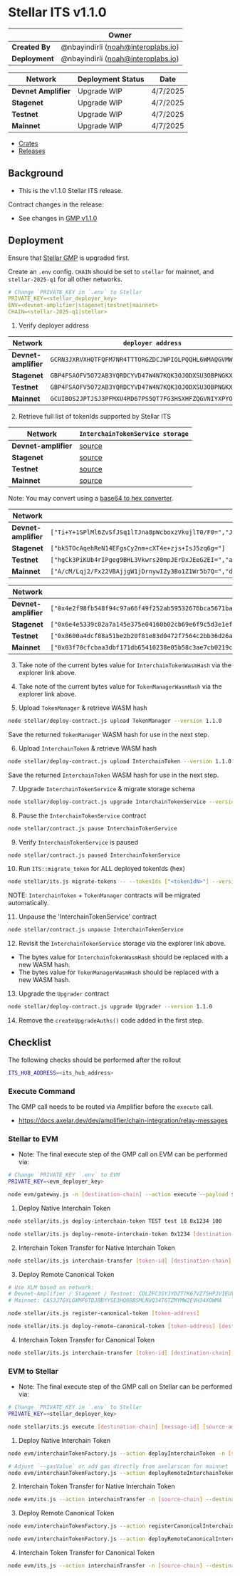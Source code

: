 # Stellar ITS v1.1.0

|                | **Owner**                            |
| -------------- | ------------------------------------ |
| **Created By** | @nbayindirli (noah@interoplabs.io)   |
| **Deployment** | @nbayindirli (noah@interoplabs.io)   |

| **Network**          | **Deployment Status** | **Date** |
| -------------------- | --------------------- | -------- |
| **Devnet Amplifier** | Upgrade WIP           | 4/7/2025 |
| **Stagenet**         | Upgrade WIP           | 4/7/2025 |
| **Testnet**          | Upgrade WIP           | 4/7/2025 |
| **Mainnet**          | Upgrade WIP           | 4/7/2025 |

- [Crates](https://crates.io/crates/stellar-interchain-token-service/1.1.0)
- [Releases](https://github.com/axelarnetwork/axelar-amplifier-stellar/releases/tag/stellar-interchain-token-service-v1.1.0)

## Background

- This is the v1.1.0 Stellar ITS release.

Contract changes in the release:

- See changes in [GMP v1.1.0](./2025-02-GMP-v1.1.0.md)

## Deployment

Ensure that [Stellar GMP](./2025-02-GMP-v1.1.0.md) is upgraded first.

Create an `.env` config. `CHAIN` should be set to `stellar` for mainnet, and `stellar-2025-q1` for all other networks.

```yaml
# Change `PRIVATE_KEY in `.env` to Stellar
PRIVATE_KEY=<stellar_deployer_key>
ENV=<devnet-amplifier|stagenet|testnet|mainnet>
CHAIN=<stellar-2025-q1|stellar>
```

1. Verify deployer address

| Network              | `deployer address`                                         |
| -------------------- | ---------------------------------------------------------- |
| **Devnet-amplifier** | `GCRN3JXRVXHQTFQFM7NR4TTTORGZDCJWPIOLPQQHL6WMAQGVMWSXJL3Q` |
| **Stagenet**         | `GBP4FSAOFV5O72AB3YQRDCYVD47W4N7KQK3OJODXSU3OBPNGKX4SQTJ3` |
| **Testnet**          | `GBP4FSAOFV5O72AB3YQRDCYVD47W4N7KQK3OJODXSU3OBPNGKX4SQTJ3` |
| **Mainnet**          | `GCUIBOS2JPTJSJ3PFMXU4RD67PS5QT7FG3HSXHFZQGVNIYXPYODKRJ7S` |

2. Retrieve full list of tokenIds supported by Stellar ITS

| Network              | `InterchainTokenService storage`                           |
| -------------------- | ---------------------------------------------------------- |
| **Devnet-amplifier** | [source](https://stellar.expert/explorer/testnet/contract/CATNQHWMG4VOWPSWF4HXVW7ASDJNX7M7F6JLFC544T7ZMMXXAE2HUDTY/storage) |
| **Stagenet**         | [source](https://stellar.expert/explorer/testnet/contract/CBD5WIIZ3BR62DQWUON2SV556UYSHL3KLBTPRX54TWDYJGPMVLZUBXXP/storage) |
| **Testnet**          | [source](https://stellar.expert/explorer/testnet/contract/CCXT3EAQ7GPQTJWENU62SIFBQ3D4JMNQSB77KRPTGBJ7ZWBYESZQBZRK/storage) |
| **Mainnet**          | [source](https://stellar.expert/explorer/public/contract/CBDBMIOFHGWUFRYH3D3STI2DHBOWGDDBCRKQEUB4RGQEBVG74SEED6C6/storage) |

Note: You may convert using a [base64 to hex converter](https://cryptii.com/pipes/base64-to-hex).

| Network              | `InterchainTokenService tokenIds (base64)`                 |
| -------------------- | ---------------------------------------------------------- |
| **Devnet-amplifier** | `["Ti+Y+1SPlMl6ZvSfJSq1lTJna8pWcboxzVkujlT0/F0=","J535ZSKoVNJdPK0QfK4QNZtrlGDrRoDaTmXV59EqXq0=","bFaSJThTT7kJQzooI+f4g992m1LpEacDWN20EBHQ3ro=","jC5tzI2Z+ljSXkwbNbkKMnWlWo59Pk+E2K5gdYOfna4=","25L0WIB2ChfMc3cFtRM+oOzIJaEQfs+61S9DqJ+WqAw=","sy1A5j5i5v43b84Zvz6ed57K3Dyb5pI+T+4oKVXbl2Q=","DLFdu9+hYIW0XgkQTMSF5lSaI/cKdmSnoTn75jZbv8A=","caBrwGL0ROiIbKS5sn7rSVTC6idQmOvsfx7E+cUpI10=","MJlVSFxI9myqmYe0kPZAM0DZ82x+7qMHKqijO9Lq89o=","w3yhg24JHcNlkpZ585AEdw7pc1s3BuDlcFXtQBCoibE=","wTusnWDmOBMA0jtpoUzBTeSCOA6CDH4yzWZVakASQtk="]` |
| **Stagenet**         | `["bk5TOcAqehReN14EFgsCy2nm+cXT4e+zjs+IsJ5zq6g="]` |
| **Testnet**          | `["hgCk3PiKUb4rIPgeg9BHL3Vkwrs20mpJErDxJEeG2EI=","aL82NlxN1WLwsn27SRgZ5oKPZmI+l2GQDWMplCX22hQ=","JPX22guaGus0Idr+O6//yXuWvZZmhWRCuiZ7VwjImD0=","duMC51dDoYm5CMaR5IHLyG92Na59VmZ+uvRFVdiAPgs=","20v3Yhagupg08MkM9XWucRVK2yU8WgKnpL4iYWOJyEA=","xZnM6srsSlfMzSFh6xYqblDADTKRMKH8i5YJSj9lu+c=","gZJCYZxzvwvSswXTbba617qr35yCR6lnBaraHAM12ck=","cc6njm/zY85UuBcwV5DfnZHWQwU1ZGLAfTFu+H5JqXE=","nh2GXgc053GnIIWlXezhFztcRVxDPiMoisr/Ebvy/JY=","hp16iVNpHmS4VOHwxRptA5aXdLzR/kroSeqQ/qGHLsk=","oocckvNmRBhA1IHxcP4IqnFTtd5VQLwtqfmovl0C9kU=","u0ljfh0l1AYB0ij8l5W2Dq8fDg0ZZWjFRNKNsJG/kek=","IIZ3ovlibC9CIOAiHQGuD7gH/hVKAcbL3bQNIuF6vWY=","w1Bsp4qdLqIMlMVXwpcxO+XRNYIrpKz2HphQUOemJ+Q="]` |
| **Mainnet**          | `["A/cM/Lqj2/Fx22VBAjjgW1jDrnywIZy3Bo1Z1Wr5b7Q=","dGQ0vIU2L8yyO8EEthUPrvCy0v+WpQ8tElUwREprmQ8=","XqRV/aAChDa0fS7nCVsHUDo9emkk9vDjOrzuIaPtKv0=","zlmGy2Rk0M/FhXFVKbDXxzQxjq33qxrvWtExvamdenI=","pGiAIMevFALTHyQpjk+P1+e9nlgSqIEjHi9nOq0UxcE=","+qa+qidI5P8g0RG6rRHsU27kxgjD5Lc+bD/XkGWShKo=","xHlsRTIOfLZxlLAiX4ruZM+diCMXxWEGmNfBfespLw0=","0ZLTZvcC/ljjXUjx2SZHEchrQYgiApj2qZ/XfNnACXM=","JuOWPNpbr6ugOgKTMnzWAl+tyBbSth9pzsPD43NT0j4="]` |

| Network              | `InterchainTokenService tokenIds (hex w/ 0x prefix)`       |
| -------------------- | ---------------------------------------------------------- |
| **Devnet-amplifier** | `["0x4e2f98fb548f94c97a66f49f252ab59532676bca5671ba31cd592e8e54f4fc5d","0x279df96522a854d25d3cad107cae10359b6b9460eb4680da4e65d5e7d12a5ead","0x6c56922538534fb909433a2823e7f883df769b52e911a70358ddb41011d0deba","0x8c2e6dcc8d99fa58d25e4c1b35b90a3275a55a8e7d3e4f84d8ae6075839f9dae","0xdb92f45880760a17cc737705b5133ea0ecc825a1107ecfbad52f43a89f96a80c","0xb32d40e63e62e6fe376fce19bf3e9e779ecadc3c9be6923e4fee282955db9764","0x0cb15dbbdfa16085b45e09104cc485e6549a23f70a7664a7a139fbe6365bbfc0","0x71a06bc062f444e8886ca4b9b27eeb4954c2ea275098ebec7f1ec4f9c529235d","0x309955485c48f66caa9987b490f6403340d9f36c7eeea3072aa8a33bd2eaf3da","0xc37ca1836e091dc365929679f39004770ee9735b3706e0e57055ed4010a889b1","0xc13bac9d60e6381300d23b69a14cc14de482380e820c7e32cd66556a401242d9"]` |
| **Stagenet**         | `["0x6e4e5339c02a7a145e375e04160b02cb69e6f9c5d3e1efb38ecf88b09e73aba8"]` |
| **Testnet**          | `["0x8600a4dcf88a51be2b20f81e83d0472f7564c2bb36d26a4912b0f1244786d842","0x68bf36365c4dd562f0b27dbb491819e6828f66623e9761900d63299425f6da14","0x24f5f6da0b9a1aeb3421dafe3bafffc97b96bd9666856442ba267b5708c8983d","0x76e302e75743a189b908c691e481cbc86f7635ae7d56667ebaf44555d8803e0b","0xdb4bf76216a0ba9834f0c90cf575ae71154adb253c5a02a7a4be22616389c840","0xc599cceacaec4a57cccd2161eb162a6e50c00d329130a1fc8b96094a3f65bbe7","0x819242619c73bf0bd2b305d36db6bad7baabdf9c8247a96705aada1c0335d9c9","0x71cea78e6ff363ce54b817305790df9d91d64305356462c07d316ef87e49a971","0x9e1d865e0734e771a72085a55dece1173b5c455c433e23288acaff11bbf2fc96","0x869d7a8953691e64b854e1f0c51a6d03969774bcd1fe4ae849ea90fea1872ec9","0xa2871c92f366441840d481f170fe08aa7153b5de5540bc2da9f9a8be5d02f645","0xbb49637e1d25d40601d228fc9795b60eaf1f0e0d196568c544d28db091bf91e9","0x208677a2f9626c2f4220e0221d01ae0fb807fe154a01c6cbddb40d22e17abd66","0xc3506ca78a9d2ea20c94c557c297313be5d135822ba4acf61e985050e7a627e4"]` |
| **Mainnet**          | `["0x03f70cfcbaa3dbf171db65410238e05b58c3ae7cb0219cb7068d59d56af96fb4","0x746434bc85362fccb23bc104b6150faef0b2d2ff96a50f2d125530444a6b990f","0x5ea455fda0028436b47d2ee7095b07503a3d7a6924f6f0e33abcee21a3ed2afd","0xce5986cb6464d0cfc585715529b0d7c734318eadf7ab1aef5ad131bda99d7a72","0xa4688020c7af1402d31f24298e4f8fd7e7bd9e5812a881231e2f673aad14c5c1","0xfaa6beaa2748e4ff20d111baad11ec536ee4c608c3e4b73e6c3fd790659284aa","0xc4796c45320e7cb67194b0225f8aee64cf9d882317c5610698d7c17deb292f0d","0xd192d366f702fe58e35d48f1d9264711c86b4188220298f6a99fd77cd9c00973","0x26e3963cda5bafaba03a0293327cd6025fadc816d2b61f69cec3c3e37353d23e"]` |

3. Take note of the current bytes value for `InterchainTokenWasmHash` via the explorer link above.

4. Take note of the current bytes value for `TokenManagerWasmHash` via the explorer link above.

5. Upload `TokenManager` & retrieve WASM hash

```bash
node stellar/deploy-contract.js upload TokenManager --version 1.1.0
```

Save the returned `TokenManager` WASM hash for use in the next step.

6. Upload `InterchainToken` & retrieve WASM hash

```bash
node stellar/deploy-contract.js upload InterchainToken --version 1.1.0
```

Save the returned `InterchainToken` WASM hash for use in the next step.

7. Upgrade `InterchainTokenService` & migrate storage schema

```bash
node stellar/deploy-contract.js upgrade InterchainTokenService --version 1.1.0 --migration-data '{"newTokenManagerWasmHash":"<newTokenManagerWasmHash-bytes-from-above>","newInterchainTokenWasmHash":"<newInterchainTokenWasmHash-bytes-from-above>"}'
```

8. Pause the `InterchainTokenService` contract

```bash
node stellar/contract.js pause InterchainTokenService
```

9. Verify `InterchainTokenService` is paused

```bash
node stellar/contract.js paused InterchainTokenService
```

10. Run `ITS::migrate_token` for ALL deployed tokenIds (hex)

```bash
node stellar/its.js migrate-tokens -- --tokenIds ["<tokenIdN>"] --version 1.1.0
```

NOTE: `InterchainToken` + `TokenManager` contracts will be migrated automatically.

11. Unpause the 'InterchainTokenService' contract

```bash
node stellar/contract.js unpause InterchainTokenService
```

12. Revisit the `InterchainTokenService` storage via the explorer link above.

- The bytes value for `InterchainTokenWasmHash` should be replaced with a new WASM hash.
- The bytes value for `TokenManagerWasmHash` should be replaced with a new WASM hash.

13. Upgrade the `Upgrader` contract

```bash
node stellar/deploy-contract.js upgrade Upgrader --version 1.1.0
```

14. Remove the `createUpgradeAuths()` code added in the first step.

## Checklist

The following checks should be performed after the rollout

```bash
ITS_HUB_ADDRESS=<its_hub_address>
```

### Execute Command

The GMP call needs to be routed via Amplifier before the `execute` call.

- https://docs.axelar.dev/dev/amplifier/chain-integration/relay-messages

### Stellar to EVM

- Note: The final execute step of the GMP call on EVM can be performed via:

```bash
# Change `PRIVATE_KEY `.env` to EVM
PRIVATE_KEY=<evm_deployer_key>

node evm/gateway.js -n [destination-chain] --action execute --payload $PAYLOAD --sourceChain axelar --sourceAddress $ITS_HUB_ADDRESS --messageId [message-id] --destination [destination-address]
```

1. Deploy Native Interchain Token

```bash
node stellar/its.js deploy-interchain-token TEST test 18 0x1234 100

node stellar/its.js deploy-remote-interchain-token 0x1234 [destination-chain] --gas-amount 10000000
```

2. Interchain Token Transfer for Native Interchain Token

```bash
node stellar/its.js interchain-transfer [token-id] [destination-chain] [destination-address] [amount] --gas-amount 10000000
```

3. Deploy Remote Canonical Token

```bash
# Use XLM based on network:
# Devnet-Amplifier / Stagenet / Testnet: CDLZFC3SYJYDZT7K67VZ75HPJVIEUVNIXF47ZG2FB2RMQQVU2HHGCYSC
# Mainnet: CAS3J7GYLGXMF6TDJBBYYSE3HQ6BBSMLNUQ34T6TZMYMW2EVH34XOWMA

node stellar/its.js register-canonical-token [token-address]

node stellar/its.js deploy-remote-canonical-token [token-address] [destination-chain] --gas-amount 10000000
```

4. Interchain Token Transfer for Canonical Token

```bash
node stellar/its.js interchain-transfer [token-id] [destination-chain] [destination-address] [amount] --gas-amount 10000000
```

### EVM to Stellar

- Note: The final execute step of the GMP call on Stellar can be performed via:

```bash
# Change `PRIVATE_KEY in `.env` to Stellar
PRIVATE_KEY=<stellar_deployer_key>

node stellar/its.js execute [destination-chain] [message-id] [source-address] [payload]
```

1. Deploy Native Interchain Token

```bash
node evm/interchainTokenFactory.js --action deployInterchainToken -n [source-chain] --destinationChain $CHAIN --salt "salt" --name "test" --symbol "TEST" --decimals 18

# Adjust `--gasValue` or add gas directly from axelarscan for mainnet
node evm/interchainTokenFactory.js --action deployRemoteInterchainToken -n [source-chain] --destinationChain $CHAIN --salt "salt" --gasValue 1000000000000000000
```

2. Interchain Token Transfer for Native Interchain Token

```bash
node evm/its.js --action interchainTransfer -n [source-chain] --destinationChain $CHAIN --destinationAddress [encoded-recipient] --tokenId [token-id] --amount [amount]
```

3. Deploy Remote Canonical Token

```bash
node evm/interchainTokenFactory.js --action registerCanonicalInterchainToken -n [source-chain] --destinationChain $CHAIN --tokenAddress [token-address]

node evm/interchainTokenFactory.js --action deployRemoteCanonicalInterchainToken -n [source-chain] --destinationChain $CHAIN --tokenAddress [token-address] --gasValue 1000000000000000000
```

4. Interchain Token Transfer for Canonical Token

```bash
node evm/its.js --action interchainTransfer -n [source-chain] --destinationChain $CHAIN --destinationAddress [encoded-recipient] --tokenId [token-id] --amount [amount] --gasValue 1000000000000000000
```
